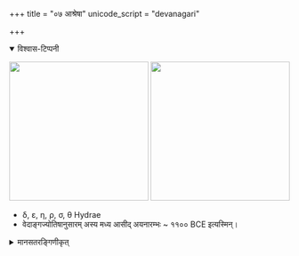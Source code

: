 +++
title = "०७ आश्रेषा"
unicode_script = "devanagari"

+++
<details open><summary>विश्वास-टिप्पनी</summary>

[<img src="/devaH/AryaH/hindukaH/lokAntaram/images/naxatram/wiki/AshreShA.png" width="250"/>](/devaH/AryaH/hindukaH/lokAntaram/images/naxatram/wiki/AshreShA.png)
[<img src="/devaH/AryaH/hindukaH/lokAntaram/images/naxatram/stellarium/AshreShAH.png" width="250"/>](/devaH/AryaH/hindukaH/lokAntaram/images/naxatram/stellarium/AshreShAH.png)

- δ, ε, η, ρ, σ, θ Hydrae
- वेदाङ्गज्योतिषानुसारम् अस्य मध्य आसीद् अयनारम्भः ~ ११०० BCE इत्यस्मिन्।
</details>

<details><summary>मानसतरङ्गिणीकृत्</summary>

- "It corresponds to the head of the Greek constellation of Hydra, suggesting that the link to a snake goes back to early Indo-European times. Āśleṣā is specifically associated with the head of the snake. Hence, the 6 stars should correspond to θ , ζ , ε , δ , σ , η Hydrae."
</details>

